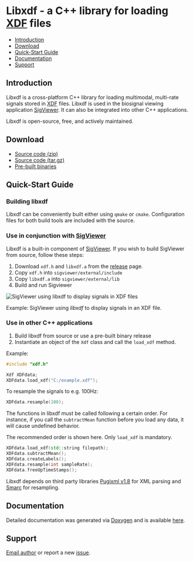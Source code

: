# Libxdf - a C++ library for loading [XDF](https://github.com/sccn/xdf/wiki/Specifications "Extensible Data Format") files


* [Introduction](#intro)
* [Download](#download)
* [Quick-Start Guide](#quick)
* [Documentation](#doc)
* [Support](#support)


## <a name="intro"></a>Introduction

Libxdf is a cross-platform C++ library for loading multimodal, multi-rate signals stored in [XDF](https://github.com/sccn/xdf/wiki/Specifications  "Extensible Data Format") files.
Libxdf is used in the  biosignal viewing application [SigViewer](https://github.com/cbrnr/sigviewer). It can also be integrated into other
C++ applications.

Libxdf is open-source, free, and actively maintained.


## <a name="download"></a>Download

* [Source code (zip)](https://github.com/Yida-Lin/libxdf/archive/0.94.zip)
* [Source code (tar.gz)](https://github.com/Yida-Lin/libxdf/archive/0.94.tar.gz)
* [Pre-built binaries](https://github.com/Yida-Lin/libxdf/releases)

## <a name="quick"></a>Quick-Start Guide

### Building libxdf
Libxdf can be conveniently built either using `qmake` or `cmake`. Configuration files for both build tools are included with the source.

### Use in conjunction with [SigViewer](https://github.com/cbrnr/sigviewer)

Libxdf is a built-in component of [SigViewer](https://github.com/cbrnr/sigviewer). If you wish to build SigViewer from source, follow these steps:

1. Download `xdf.h` and `libxdf.a` from the [release](https://github.com/Yida-Lin/libxdf/releases) page.
2. Copy `xdf.h` into `sigviewer/external/include`
3. Copy `libxdf.a` into `sigviewer/external/lib`
4. Build and run Sigviewer


![SigViewer using _libxdf_ to display signals in XDF files](docs/Example.png)

Example: SigViewer using _libxdf_ to display signals in an XDF file.

### Use in other C++ applications

1. Build libxdf from source or use a pre-built binary release
2. Instantiate an object of the `Xdf` class and call the `load_xdf` method.

Example:

```C++
#include "xdf.h"

Xdf XDFdata;
XDFdata.load_xdf("C:/example.xdf");
```

To resample the signals to e.g. 100Hz:

```C++
XDFdata.resample(100);
```

The functions in libxdf must be called following a certain order. For instance, if you call the `subtractMean` function before you load any data, it will cause undefined behavior.

The recommended order is shown here. Only `load_xdf` is mandatory.

```C++
XDFdata.load_xdf(std::string filepath);
XDFdata.subtractMean();
XDFdata.createLabels();
XDFdata.resample(int sampleRate);
XDFdata.freeUpTimeStamps();
```

Libxdf depends on third party libraries [Pugixml v1.8](http://pugixml.org/) for XML parsing and [Smarc](http://audio-smarc.sourceforge.net/) for resampling.

## <a name="doc"></a> Documentation
Detailed documentation was generated via [Doxygen](http://www.stack.nl/~dimitri/doxygen/index.html) and is available [here](docs/html/class_xdf.html).

## <a name="support"></a>Support

[Email author](mailto:yida.lin@outlook.com) or report a new [issue](https://github.com/Yida-Lin/libxdf/issues).
